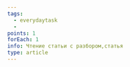 ```yaml
---
tags:
  - everydaytask
  - 
points: 1
forEach: 1
info: Чтение статьи с разбором,статья
type: article
---
```


